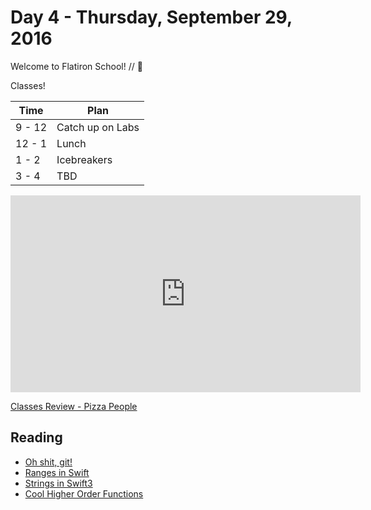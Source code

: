 # Day 4 - Thursday, September 29, 2016

Welcome to Flatiron School! // :blue_heart:

Classes!

Time        |   Plan   |
----------------|-------
9 - 12          | Catch up on Labs
12 - 1    | Lunch
1 - 2     | Icebreakers
3 - 4     | TBD



<iframe width="560" height="315" src="https://www.youtube.com/embed/7C3uLWibKXc?rel=0&modestbranding=1" frameborder="0" allowfullscreen></iframe><p><a href="https://www.youtube.com/watch?v=7C3uLWibKXc">Classes Review - Pizza People</a></p>

## Reading

* [Oh shit, git!](http://ohshitgit.com/)
* [Ranges in Swift](https://oleb.net/blog/2016/09/swift-3-ranges/)
* [Strings in Swift3](https://oleb.net/blog/2016/08/swift-3-strings/)
* [Cool Higher Order Functions](http://david-peter.de/cube-composer/)


<br>

